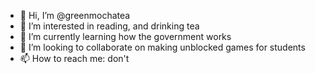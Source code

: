 - 👋 Hi, I’m @greenmochatea
- 👀 I’m interested in reading, and drinking tea
- 🌱 I’m currently learning how the government works
- 💞️ I’m looking to collaborate on making unblocked games for students
- 📫 How to reach me: don't
